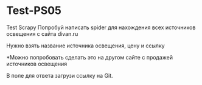 # Test-PS05
 Test Scrapy
Попробуй написать spider для нахождения всех источников освещения с сайта divan.ru

Нужно взять название источника освещения, цену и ссылку

*Можно попробовать сделать это на другом сайте с продажей источников освещения

В поле для ответа загрузи ссылку на Git.